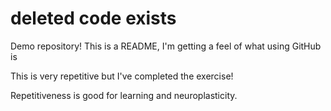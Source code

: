 # deleted code exists
Demo repository!
This is a README, I'm getting a feel of what using GitHub is

This is very repetitive but I've completed the exercise!

Repetitiveness is good for learning and neuroplasticity.